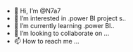 - 👋 Hi, I’m @N7a7
- 👀 I’m interested in .power BI project s..
- 🌱 I’m currently learning .power BI..
- 💞️ I’m looking to collaborate on ...
- 📫 How to reach me ...

<!---
N7a7/N7a7 is a ✨ special ✨ repository because its `README.md` (this file) appears on your GitHub profile.
You can click the Preview link to take a look at your changes.
--->
